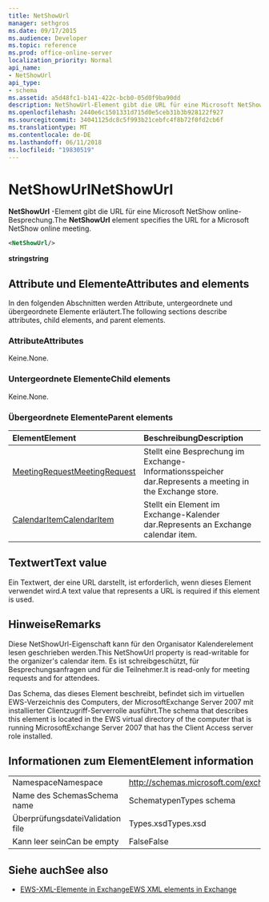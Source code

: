 ```yaml
---
title: NetShowUrl
manager: sethgros
ms.date: 09/17/2015
ms.audience: Developer
ms.topic: reference
ms.prod: office-online-server
localization_priority: Normal
api_name:
- NetShowUrl
api_type:
- schema
ms.assetid: a5d48fc1-b141-422c-bcb0-05d0f9ba90dd
description: NetShowUrl-Element gibt die URL für eine Microsoft NetShow online-Besprechung.
ms.openlocfilehash: 2440e6c1501331d715d0e5ceb31b3b928122f927
ms.sourcegitcommit: 34041125dc8c5f993b21cebfc4f8b72f0fd2cb6f
ms.translationtype: MT
ms.contentlocale: de-DE
ms.lasthandoff: 06/11/2018
ms.locfileid: "19830519"
---
```

# <a name="netshowurl"></a><span data-ttu-id="680e0-103">NetShowUrl</span><span class="sxs-lookup"><span data-stu-id="680e0-103">NetShowUrl</span></span>

<span data-ttu-id="680e0-104">**NetShowUrl** -Element gibt die URL für eine Microsoft NetShow online-Besprechung.</span><span class="sxs-lookup"><span data-stu-id="680e0-104">The **NetShowUrl** element specifies the URL for a Microsoft NetShow online meeting.</span></span> 
  
```xml
<NetShowUrl/>
```

 <span data-ttu-id="680e0-105">**string**</span><span class="sxs-lookup"><span data-stu-id="680e0-105">**string**</span></span>
## <a name="attributes-and-elements"></a><span data-ttu-id="680e0-106">Attribute und Elemente</span><span class="sxs-lookup"><span data-stu-id="680e0-106">Attributes and elements</span></span>

<span data-ttu-id="680e0-107">In den folgenden Abschnitten werden Attribute, untergeordnete und übergeordnete Elemente erläutert.</span><span class="sxs-lookup"><span data-stu-id="680e0-107">The following sections describe attributes, child elements, and parent elements.</span></span>
  
### <a name="attributes"></a><span data-ttu-id="680e0-108">Attribute</span><span class="sxs-lookup"><span data-stu-id="680e0-108">Attributes</span></span>

<span data-ttu-id="680e0-109">Keine.</span><span class="sxs-lookup"><span data-stu-id="680e0-109">None.</span></span>
  
### <a name="child-elements"></a><span data-ttu-id="680e0-110">Untergeordnete Elemente</span><span class="sxs-lookup"><span data-stu-id="680e0-110">Child elements</span></span>

<span data-ttu-id="680e0-111">Keine.</span><span class="sxs-lookup"><span data-stu-id="680e0-111">None.</span></span>
  
### <a name="parent-elements"></a><span data-ttu-id="680e0-112">Übergeordnete Elemente</span><span class="sxs-lookup"><span data-stu-id="680e0-112">Parent elements</span></span>

|<span data-ttu-id="680e0-113">**Element**</span><span class="sxs-lookup"><span data-stu-id="680e0-113">**Element**</span></span>|<span data-ttu-id="680e0-114">**Beschreibung**</span><span class="sxs-lookup"><span data-stu-id="680e0-114">**Description**</span></span>|
|:-----|:-----|
|[<span data-ttu-id="680e0-115">MeetingRequest</span><span class="sxs-lookup"><span data-stu-id="680e0-115">MeetingRequest</span></span>](meetingrequest.md) <br/> |<span data-ttu-id="680e0-116">Stellt eine Besprechung im Exchange-Informationsspeicher dar.</span><span class="sxs-lookup"><span data-stu-id="680e0-116">Represents a meeting in the Exchange store.</span></span>  <br/> |
|[<span data-ttu-id="680e0-117">CalendarItem</span><span class="sxs-lookup"><span data-stu-id="680e0-117">CalendarItem</span></span>](calendaritem.md) <br/> |<span data-ttu-id="680e0-118">Stellt ein Element im Exchange-Kalender dar.</span><span class="sxs-lookup"><span data-stu-id="680e0-118">Represents an Exchange calendar item.</span></span>  <br/> |
   
## <a name="text-value"></a><span data-ttu-id="680e0-119">Textwert</span><span class="sxs-lookup"><span data-stu-id="680e0-119">Text value</span></span>

<span data-ttu-id="680e0-120">Ein Textwert, der eine URL darstellt, ist erforderlich, wenn dieses Element verwendet wird.</span><span class="sxs-lookup"><span data-stu-id="680e0-120">A text value that represents a URL is required if this element is used.</span></span>
  
## <a name="remarks"></a><span data-ttu-id="680e0-121">Hinweise</span><span class="sxs-lookup"><span data-stu-id="680e0-121">Remarks</span></span>

<span data-ttu-id="680e0-122">Diese NetShowUrl-Eigenschaft kann für den Organisator Kalenderelement lesen geschrieben werden.</span><span class="sxs-lookup"><span data-stu-id="680e0-122">This NetShowUrl property is read-writable for the organizer's calendar item.</span></span> <span data-ttu-id="680e0-123">Es ist schreibgeschützt, für Besprechungsanfragen und für die Teilnehmer.</span><span class="sxs-lookup"><span data-stu-id="680e0-123">It is read-only for meeting requests and for attendees.</span></span>
  
<span data-ttu-id="680e0-124">Das Schema, das dieses Element beschreibt, befindet sich im virtuellen EWS-Verzeichnis des Computers, der MicrosoftExchange Server 2007 mit installierter Clientzugriff-Serverrolle ausführt.</span><span class="sxs-lookup"><span data-stu-id="680e0-124">The schema that describes this element is located in the EWS virtual directory of the computer that is running MicrosoftExchange Server 2007 that has the Client Access server role installed.</span></span>
  
## <a name="element-information"></a><span data-ttu-id="680e0-125">Informationen zum Element</span><span class="sxs-lookup"><span data-stu-id="680e0-125">Element information</span></span>

|||
|:-----|:-----|
|<span data-ttu-id="680e0-126">Namespace</span><span class="sxs-lookup"><span data-stu-id="680e0-126">Namespace</span></span>  <br/> |http://schemas.microsoft.com/exchange/services/2006/types  <br/> |
|<span data-ttu-id="680e0-127">Name des Schemas</span><span class="sxs-lookup"><span data-stu-id="680e0-127">Schema name</span></span>  <br/> |<span data-ttu-id="680e0-128">Schematypen</span><span class="sxs-lookup"><span data-stu-id="680e0-128">Types schema</span></span>  <br/> |
|<span data-ttu-id="680e0-129">Überprüfungsdatei</span><span class="sxs-lookup"><span data-stu-id="680e0-129">Validation file</span></span>  <br/> |<span data-ttu-id="680e0-130">Types.xsd</span><span class="sxs-lookup"><span data-stu-id="680e0-130">Types.xsd</span></span>  <br/> |
|<span data-ttu-id="680e0-131">Kann leer sein</span><span class="sxs-lookup"><span data-stu-id="680e0-131">Can be empty</span></span>  <br/> |<span data-ttu-id="680e0-132">False</span><span class="sxs-lookup"><span data-stu-id="680e0-132">False</span></span>  <br/> |
   
## <a name="see-also"></a><span data-ttu-id="680e0-133">Siehe auch</span><span class="sxs-lookup"><span data-stu-id="680e0-133">See also</span></span>



- [<span data-ttu-id="680e0-134">EWS-XML-Elemente in Exchange</span><span class="sxs-lookup"><span data-stu-id="680e0-134">EWS XML elements in Exchange</span></span>](ews-xml-elements-in-exchange.md)

